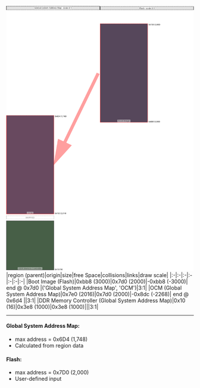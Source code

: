 ![memory map diagram](A6_maxaddress_lower_than_memregions_diagram.png)
|region (parent)|origin|size|free Space|collisions|links|draw scale|
|:-|:-|:-|:-|:-|:-|:-|
|<span style='color:(31, 11, 37)'>Boot Image (Flash)</span>|0xbb8 (3000)|0x7d0 (2000)|-0xbb8 (-3000)| end @ 0x7d0 |('Global System Address Map', 'OCM')|3:1|
|<span style='color:(55, 13, 42)'>OCM (Global System Address Map)</span>|0x7e0 (2016)|0x7d0 (2000)|-0x8dc (-2268)| end @ 0x6d4 ||3:1|
|<span style='color:(11, 43, 10)'>DDR Memory Controller (Global System Address Map)</span>|0x10 (16)|0x3e8 (1000)|0x3e8 (1000)|||3:1|

---
#### Global System Address Map:
- max address = 0x6D4 (1,748)
- Calculated from region data
#### Flash:
- max address = 0x7D0 (2,000)
- User-defined input
